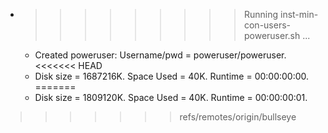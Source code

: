 * >>>>>>>>> Running inst-min-con-users-poweruser.sh ...
  * Created poweruser: Username/pwd = poweruser/poweruser.
<<<<<<< HEAD
  * Disk size = 1687216K. Space Used = 40K. Runtime = 00:00:00:00.
=======
  * Disk size = 1809120K. Space Used = 40K. Runtime = 00:00:00:01.
>>>>>>> refs/remotes/origin/bullseye
